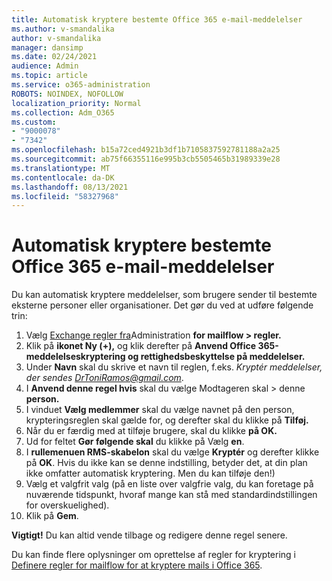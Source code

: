 ```yaml
---
title: Automatisk kryptere bestemte Office 365 e-mail-meddelelser
ms.author: v-smandalika
author: v-smandalika
manager: dansimp
ms.date: 02/24/2021
audience: Admin
ms.topic: article
ms.service: o365-administration
ROBOTS: NOINDEX, NOFOLLOW
localization_priority: Normal
ms.collection: Adm_O365
ms.custom:
- "9000078"
- "7342"
ms.openlocfilehash: b15a72ced4921b3df1b7105837592781188a2a25
ms.sourcegitcommit: ab75f66355116e995b3cb5505465b31989339e28
ms.translationtype: MT
ms.contentlocale: da-DK
ms.lasthandoff: 08/13/2021
ms.locfileid: "58327968"
---
```

# <a name="automatically-encrypt-certain-office-365-email-messages"></a>Automatisk kryptere bestemte Office 365 e-mail-meddelelser

Du kan automatisk kryptere meddelelser, som brugere sender til bestemte eksterne personer eller organisationer. Det gør du ved at udføre følgende trin:

1. Vælg [Exchange regler fra](https://outlook.office365.com/ecp/)Administration **for mailflow > regler.** 
2. Klik på **ikonet Ny (+),** og klik derefter på **Anvend Office 365-meddelelseskryptering og rettighedsbeskyttelse på meddelelser.**
3. Under **Navn** skal du skrive et navn til reglen, f.eks. *Kryptér meddelelser, der sendes DrToniRamos@gmail.com*.
4. I **Anvend denne regel hvis** skal du vælge Modtageren skal > denne **person.** 
5. I vinduet **Vælg medlemmer** skal du vælge navnet på den person, krypteringsreglen skal gælde for, og derefter skal du klikke på **Tilføj.** 
6. Når du er færdig med at tilføje brugere, skal du klikke **på OK.**
7. Ud for feltet **Gør følgende skal** du klikke på Vælg **en**. 
8. I **rullemenuen RMS-skabelon** skal du vælge **Kryptér** og derefter klikke på **OK**. Hvis du ikke kan se denne indstilling, betyder det, at din plan ikke omfatter automatisk kryptering. Men du kan tilføje den!)
9. Vælg et valgfrit valg (på en liste over valgfrie valg, du kan foretage på nuværende tidspunkt, hvoraf mange kan stå med standardindstillingen for overskuelighed).
10. Klik på **Gem**.

**Vigtigt!** Du kan altid vende tilbage og redigere denne regel senere.

Du kan finde flere oplysninger om oprettelse af regler for kryptering i [Definere regler for mailflow for at kryptere mails i Office 365](https://docs.microsoft.com/microsoft-365/compliance/define-mail-flow-rules-to-encrypt-email).

